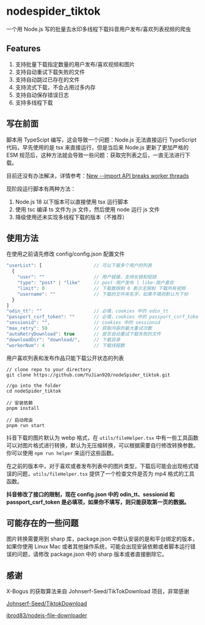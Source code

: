 # nodespider_tiktok

一个用 Node.js 写的批量去水印多线程下载抖音用户发布/喜欢列表视频的爬虫

## Features

1. 支持批量下载指定数量的用户发布/喜欢视频和图片
2. 支持自动重试下载失败的文件
3. 支持自动跳过已存在的文件
4. 支持流式下载，不会占用过多内存
5. 支持自动保存错误日志
6. 支持多线程下载

## 写在前面
脚本用 TypeScipt 编写，这会导致一个问题：Node.js 无法直接运行 TypeScript 代码，早先使用的是 tsx 来直接运行，但是当后来 Node.js 更新了更加严格的 ESM 规范后，这种方法就会导致一些问题：获取完列表之后，一直无法进行下载。

目前还没有办法解决，详情参考：[New --import API breaks worker threads](https://github.com/privatenumber/tsx/issues/354)

现阶段运行脚本有两种方法：
1. Node.js 18 以下版本可以直接使用 tsx 运行脚本
2. 使用 tsc 编译 ts 文件为 js 文件，然后使用 node 运行 js 文件
3. 降级使用还未实现多线程下载的版本（不推荐）

## 使用方法

在使用之前请先修改 config/config.json 配置文件

```js
"userList": [                   // 可以下载多个用户的列表
  {
    "user": ""                  // 用户链接，支持长链和短链
    "type": "post" | "like"     // post-用户发布 | like-用户喜欢
    "limit": 0                  // 下载数限制 0 表示无限制 下载所有视频
    "username": ""              // 下载的文件夹名字，如果不填则默认为下标
  }
]
"odin_tt": ""                   // 必填，cookies 中的 odin_tt
"passport_csrf_token": ""       // 必填，cookies 中的 passport_csrf_token
"sessionid": "",                // cookies 中的 sessionid
"max_retry": 50                 // 获取内容的最大重试次数
"autoRetryDownload": true       // 是否自动重试下载失败的文件
"downloadDir": "download/",     // 下载目录
"workerNum": 4                  // 下载线程数
```

用户喜欢列表和发布作品只能下载公开状态的列表

```
// clone repo to your directory
git clone https://github.com/YuJian920/nodeSpider_tiktok.git

//go into the folder
cd nodeSpider_tiktok

// 安装依赖
pnpm install

// 启动爬虫
pnpm run start
```

抖音下载的图片默认为 webp 格式，在 `utils/fileHelper.tsx` 中有一些工具函数可以对图片格式进行转换，默认为无压缩转换，可以根据需要自行修改转换参数。你可以使用 `npm run helper` 来运行这些函数。

在之前的版本中，对于喜欢或者发布列表中的图片类型，下载后可能会出现格式错误的问题，`utils/fileHelper.tsx` 提供了一个检查文件是否为 mp4 格式的工具函数。

**抖音修改了接口的限制，现在 config.json 中的 odin_tt、sessionid 和 passport_csrf_token 是必填项，如果你不填写，则只能获取第一页的数据。**

## 可能存在的一些问题

图片转换需要用到 sharp 库，package.json 中默认安装的是和平台绑定的版本，如果你使用 Linux Mac 或者其他操作系统，可能会出现安装依赖或者脚本运行错误的问题，请修改 package.json 中的 sharp 版本或者直接删除它。

## 感谢

X-Bogus 的获取算法来自 Johnserf-Seed/TikTokDownload 项目，非常感谢

[Johnserf-Seed/TiktokDownload](https://github.com/Johnserf-Seed/TikTokDownload)

[ibrod83/nodejs-file-downloader](https://github.com/ibrod83/nodejs-file-downloader)
